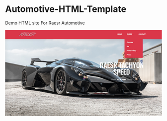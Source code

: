 # Automotive-HTML-Template
Demo HTML site For Raesr Automotive

<img src="https://github.com/EmpireAppDesignz/Automotive-HTML-Template/blob/master/raesr.png"/>
